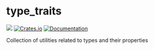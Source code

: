 # type_traits

![](https://github.com/DoumanAsh/type_traits/workflows/Rust/badge.svg)
[![Crates.io](https://img.shields.io/crates/v/type_traits.svg)](https://crates.io/crates/type_traitsr)
[![Documentation](https://docs.rs/type_traits/badge.svg)](https://docs.rs/crate/type_traits/)

Collection of utilities related to types and their properties
